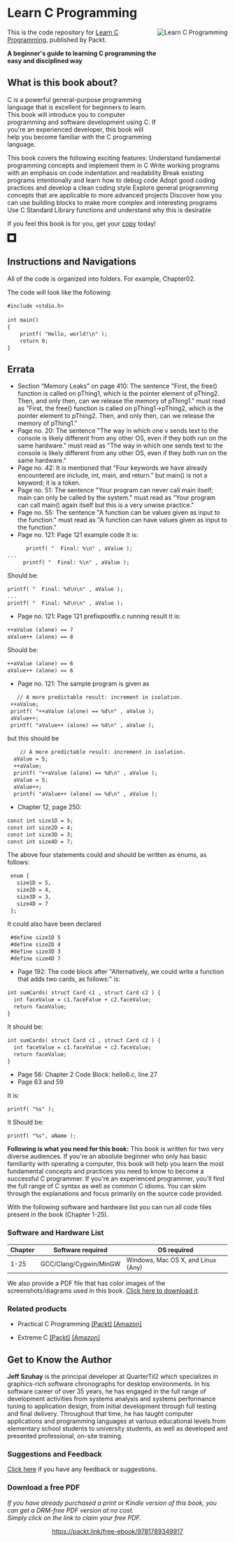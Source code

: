 


# Learn C Programming

<a href="https://www.packtpub.com/programming/learn-c-programming-fundamentals-of-c?utm_source=github&utm_medium=repository&utm_campaign=9781789349917"><img src="https://packt-type-cloud.s3.amazonaws.com/uploads/sites/2925/2020/06/cover.png" alt="Learn C Programming" height="256px" align="right"></a>

This is the code repository for [Learn C Programming](https://www.packtpub.com/programming/learn-c-programming-fundamentals-of-c?utm_source=github&utm_medium=repository&utm_campaign=9781789349917), published by Packt.

**A beginner's guide to learning C programming the easy and disciplined way**

## What is this book about?
C is a powerful general-purpose programming language that is excellent for beginners to learn. This book will introduce you to computer programming and software development using C. If you're an experienced developer, this book will help you become familiar with the C programming language.


This book covers the following exciting features:
Understand fundamental programming concepts and implement them in C 
Write working programs with an emphasis on code indentation and readability 
Break existing programs intentionally and learn how to debug code 
Adopt good coding practices and develop a clean coding style 
Explore general programming concepts that are applicable to more advanced projects 
Discover how you can use building blocks to make more complex and interesting programs 
Use C Standard Library functions and understand why this is desirable

If you feel this book is for you, get your [copy](https://www.amazon.com/dp/1789349915) today!

<a href="https://www.packtpub.com/?utm_source=github&utm_medium=banner&utm_campaign=GitHubBanner"><img src="https://raw.githubusercontent.com/PacktPublishing/GitHub/master/GitHub.png" 
alt="https://www.packtpub.com/" border="5" /></a>

## Instructions and Navigations
All of the code is organized into folders. For example, Chapter02.

The code will look like the following:
```
#include <stdio.h>

int main()
{
    printf( "Hello, world!\n" );
    return 0;
}
```

## Errata

* Section “Memory Leaks” on page 410: The sentence "First, the free() function is called on pThing1, which is the pointer element of pThing2. Then, and only then, can we release the memory of pThing1." must read as "First, the free() function is called on pThing1->pThing2, which is the pointer element to pThing2. Then, and only then, can we release the memory of pThing1."
* Page no. 20: The sentence "The way in which one v sends text to the console is likely different from any other OS, even if they both run on the same hardware." must read as "The way in which one sends text to the console is likely different from any other OS, even if they both run on the same hardware."
* Page no. 42: It is mentioned that "Four keywords we have already encountered are include, int, main, and return." but main() is not a keyword; it is a token.
* Page no. 51: The sentence "Your program can never call main itself; main can only be called by the system." must read as "Your program can call main() again itself but this is a very unwise practice."
* Page no. 55: The sentence "A function can be values given as input to the function." must read as "A function can have values given as input to the function."
* Page no. 121: Page 121 example code
It is:
```
      printf( "  Final: %\n" , aValue );
...
     printf( "  Final: %\n" , aValue );
```
Should be:
```
printf( "  Final: %d\n\n" , aValue );
...
printf( "  Final: %d\n\n" , aValue );
```
* Page no. 121: Page 121 prefixpostfix.c running result
It is:
```
++aValue (alone) == 7
aValue++ (alone) == 8
```

Should be:
```
++aValue (alone) == 6
aValue++ (alone) == 6
```
* Page no. 121: The sample program is given as
 ```
    // A more predictable result: increment in isolation.
  ++aValue;
  printf( "++aValue (alone) == %d\n" , aValue );
  aValue++;
  printf( "aValue++ (alone) == %d\n" , aValue );
 ```
but this should be
```
    // A more predictable result: increment in isolation.
  aValue = 5;
  ++aValue;
  printf( "++aValue (alone) == %d\n" , aValue );
  aValue = 5;
  aValue++;
  printf( "aValue++ (alone) == %d\n" , aValue );
  ```
  * Chapter 12, page 250:
  ```
  const int size1D = 5;
  const int size2D = 4;
  const int size3D = 3;
  const int size4D = 7;
  ```
  The above four statements could and should be written as enums, as follows:
 ```
  enum {
    size1D = 5,
    size2D = 4,
    size3D = 3,
    size4D = 7
  };
  ```
It could also have been declared
 ```
  #define size1D 5
  #define size2D 4
  #define size3D 3
  #define size4D 7
```
* Page 192: The code block after "Alternatively, we could write a function that adds two cards, as follows:" is:
```
int sumCards( struct Card c1 , struct Card c2 ) {
  int faceValue = c1.faceFalue + c2.faceValue;
  return faceValue;
}
```
It should be:
```
int sumCards( struct Card c1 , struct Card c2 ) {
  int faceValue = c1.faceValue + c2.faceValue;
  return faceValue;
}
```

* Page 56: Chapter 2 Code Block: hello6.c, line 27
* Page 63 and 59
  
It is:
```
printf( "%s" );
```
It Should be:
```
printf( "%s", aName );
```

**Following is what you need for this book:**
This book is written for two very diverse audiences.
If you're an absolute beginner who only has basic familiarity with operating a computer, this book will help you learn the most fundamental concepts and practices you need to know to become a successful C programmer.
If you're an experienced programmer, you'll find the full range of C syntax as well as common C idioms. You can skim through the explanations and focus primarily on the source code provided.

With the following software and hardware list you can run all code files present in the book (Chapter 1-25).
### Software and Hardware List
| Chapter | Software required | OS required |
| -------- | ------------------------------------ | ----------------------------------- |
| 1-25 | GCC/Clang/Cygwin/MinGW | Windows, Mac OS X, and Linux (Any) |

We also provide a PDF file that has color images of the screenshots/diagrams used in this book. [Click here to download it](https://static.packt-cdn.com/downloads/9781789349917_ColorImages.pdf).

### Related products
*  Practical C Programming [[Packt]](https://www.packtpub.com/programming/c-programming-cookbook?utm_source=github&utm_medium=repository&utm_campaign=) [[Amazon]](https://www.amazon.com/dp/1838641106)

*  Extreme C [[Packt]](https://www.packtpub.com/programming/extreme-c?utm_source=github&utm_medium=repository&utm_campaign=) [[Amazon]](https://www.amazon.com/dp/1789343623)

## Get to Know the Author
**Jeff Szuhay**
is the principal developer at QuarterTil2 which specializes in graphics-rich software chronographs for desktop environments. In his software career of over 35 years, he has engaged in the full range of development activities from systems analysis and systems performance tuning to application design, from initial development through full testing and final delivery.
Throughout that time, he has taught computer applications and programming languages at various educational levels from elementary school students to university students, as well as developed and presented professional, on-site training.

### Suggestions and Feedback
[Click here](https://docs.google.com/forms/d/e/1FAIpQLSdy7dATC6QmEL81FIUuymZ0Wy9vH1jHkvpY57OiMeKGqib_Ow/viewform) if you have any feedback or suggestions.


### Download a free PDF

 <i>If you have already purchased a print or Kindle version of this book, you can get a DRM-free PDF version at no cost.<br>Simply click on the link to claim your free PDF.</i>
<p align="center"> <a href="https://packt.link/free-ebook/9781789349917">https://packt.link/free-ebook/9781789349917 </a> </p>
